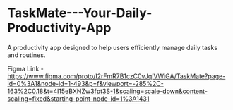 # TaskMate---Your-Daily-Productivity-App
A productivity app designed to help users efficiently manage daily tasks and routines.

Figma Link - https://www.figma.com/proto/I2rFmR7B1czC0vJqlVWiGA/TaskMate?page-id=0%3A1&node-id=1-493&p=f&viewport=-285%2C-163%2C0.18&t=4l15eBXNZw3fpt3S-1&scaling=scale-down&content-scaling=fixed&starting-point-node-id=1%3A1431
